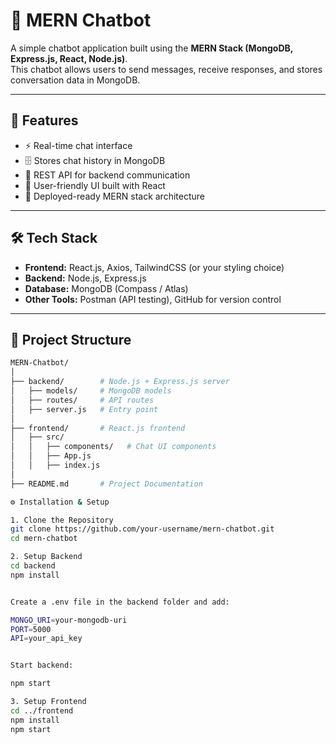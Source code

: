 # 💬 MERN Chatbot

A simple chatbot application built using the **MERN Stack (MongoDB, Express.js, React, Node.js)**.  
This chatbot allows users to send messages, receive responses, and stores conversation data in MongoDB.  

---

## 📌 Features
- ⚡ Real-time chat interface
- 🗄️ Stores chat history in MongoDB
- 🔄 REST API for backend communication
- 🎨 User-friendly UI built with React
- 🚀 Deployed-ready MERN stack architecture

---

## 🛠️ Tech Stack
- **Frontend:** React.js, Axios, TailwindCSS (or your styling choice)
- **Backend:** Node.js, Express.js
- **Database:** MongoDB (Compass / Atlas)
- **Other Tools:** Postman (API testing), GitHub for version control

---

## 📂 Project Structure
```bash
MERN-Chatbot/
│
├── backend/        # Node.js + Express.js server
│   ├── models/     # MongoDB models
│   ├── routes/     # API routes
│   ├── server.js   # Entry point
│
├── frontend/       # React.js frontend
│   ├── src/
│   │   ├── components/   # Chat UI components
│   │   ├── App.js
│   │   ├── index.js
│
├── README.md       # Project Documentation

⚙️ Installation & Setup

1. Clone the Repository
git clone https://github.com/your-username/mern-chatbot.git
cd mern-chatbot

2. Setup Backend
cd backend
npm install


Create a .env file in the backend folder and add:

MONGO_URI=your-mongodb-uri
PORT=5000
API=your_api_key


Start backend:

npm start

3. Setup Frontend
cd ../frontend
npm install
npm start